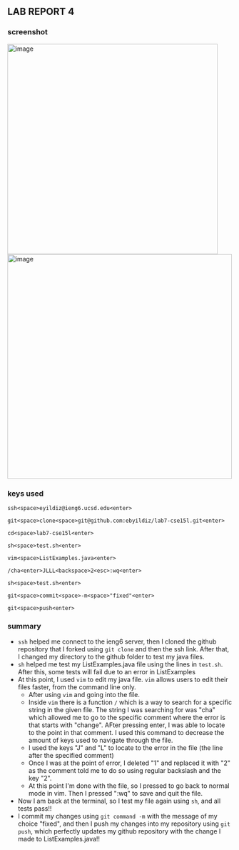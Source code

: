 ## LAB REPORT 4

### screenshot

<img width="471" alt="image" src="https://github.com/ebyildiz/cse15l-lab-reports/assets/131305803/8567b388-b17c-46fd-bfd5-4262ff9eead8">

<img width="503" alt="image" src="https://github.com/ebyildiz/cse15l-lab-reports/assets/131305803/be075812-2b44-4233-8f31-ee9f753d95ff">





### keys used

`ssh<space>eyildiz@ieng6.ucsd.edu<enter>`

`git<space>clone<space>git@github.com:ebyildiz/lab7-cse15l.git<enter>`

`cd<space>lab7-cse15l<enter>`

`sh<space>test.sh<enter>`

`vim<space>ListExamples.java<enter>`

`/cha<enter>JLLL<backspace>2<esc>:wq<enter>`

`sh<space>test.sh<enter>`

`git<space>commit<space>-m<space>"fixed"<enter>`

`git<space>push<enter>`

### summary

+ `ssh` helped me connect to the ieng6 server, then I cloned the github repository that I forked using `git clone` and then the ssh link. After that, I changed my directory to the github folder to test my java files.
+ `sh` helped me test my ListExamples.java file using the lines in `test.sh`. After this, some tests will fail due to an error in ListExamples
+ At this point, I used `vim` to edit my java file. `vim` allows users to edit their files faster, from the command line only.
    - After using `vim` and going into the file.
    - Inside `vim` there is a function `/` which is a way to search for a specific string in the given file. The string I was searching for was "cha" which allowed me to go to the specific comment where the error is that starts with "change". AFter pressing enter, I was able to locate to the point in that comment. I used this command to decrease the amount of keys used to navigate through the file.
    - I used the keys "J" and "L" to locate to the error in the file (the line after the specified comment)
    - Once I was at the point of error, I deleted "1" and replaced it with "2" as the comment told me to do so using regular backslash and the key "2".
    - At this point I'm done with the file, so I pressed <esc> to go back to normal mode in vim. Then I pressed ":wq" to save and quit the file.
+ Now I am back at the terminal, so I test my file again using `sh`, and all tests pass!!
+ I commit my changes using `git command -m` with the message of my choice "fixed", and then I push my changes into my repository using `git push`, which perfectly updates my github repository with the change I made to ListExamples.java!!
